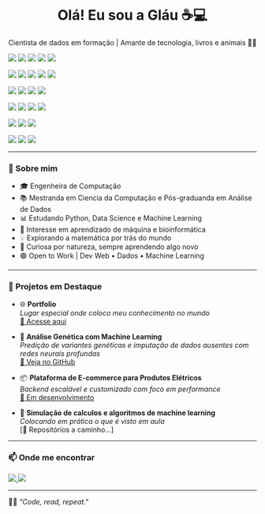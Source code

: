<h1 align="center">Olá! Eu sou a Gláu ☕💻</h1>

<p align="center">
  Cientista de dados em formação | Amante de tecnologia, livros e animais 🐶✨
</p>

<p align="center">
    <p id="linguagens">
        <img src="https://img.shields.io/badge/Python-3776AB?style=for-the-badge&logo=python&logoColor=white"/>
        <img src="https://img.shields.io/badge/PHP-777BB4?style=for-the-badge&logo=php&logoColor=white"/>
        <img src="https://img.shields.io/badge/C%23-239120?style=for-the-badge&logo=csharp&logoColor=white"/>
        <img src="https://img.shields.io/badge/typescript-%23007ACC.svg?style=for-the-badge&logo=typescript&logoColor=white"/>
        <img src="https://img.shields.io/badge/javascript-%23323330.svg?style=for-the-badge&logo=javascript&logoColor=%23F7DF1E"/>
    </p>
    <p id="framework">
        <img src="https://img.shields.io/badge/django-%23092E20.svg?style=for-the-badge&logo=django&logoColor=white"/>
        <img src="https://img.shields.io/badge/angular-%23DD0031.svg?style=for-the-badge&logo=angular&logoColor=white"/>
        <img src="https://img.shields.io/badge/Node.js-339933?style=for-the-badge&logo=nodedotjs&logoColor=white"/>
        <img src="https://img.shields.io/badge/React-20232A?style=for-the-badge&logo=react&logoColor=61DAFB"/>
        <img src="https://img.shields.io/badge/.NET-512BD4?style=for-the-badge&logo=dotnet&logoColor=white"/>
    </p>
    <p id="conhecimento">
        <img src="https://img.shields.io/badge/Linux-FCC624?style=for-the-badge&logo=linux&logoColor=black"/>
        <img src="https://img.shields.io/badge/Machine%20Learning-FF6F00?style=for-the-badge&logo=tensorflow&logoColor=white"/>
        <img src="https://img.shields.io/badge/Data%20Science-3C3C3C?style=for-the-badge&logo=OpenAI&logoColor=white"/>
        <img src="https://img.shields.io/badge/💻%20Fullstack%20Developer-292D3E?style=for-the-badge"/>
    </p>
    <p id="ferramentas">
        <img src="https://img.shields.io/badge/AWS-232F3E?style=for-the-badge&logo=amazonwebservices&logoColor=white"/>
        <img src="https://img.shields.io/badge/Docker-2496ED?style=for-the-badge&logo=docker&logoColor=white"/>
        <img src="https://img.shields.io/badge/-selenium-%43B02A?style=for-the-badge&logo=selenium&logoColor=white"/>
        <img src="https://img.shields.io/badge/git-%23F05033.svg?style=for-the-badge&logo=git&logoColor=white"/>
    </p>
    <p id="banco">
        <img src="https://img.shields.io/badge/MongoDB-4EA94B?style=for-the-badge&logo=mongodb&logoColor=white"/>
        <img src="https://img.shields.io/badge/PostgreSQL-316192?style=for-the-badge&logo=postgresql&logoColor=white"/>
        <img src="https://img.shields.io/badge/MySQL-4479A1?style=for-the-badge&logo=mysql&logoColor=white"/>
    </p>
    <p id="outros">
        <img src="https://img.shields.io/badge/-Swagger-%23Clojure?style=for-the-badge&logo=swagger&logoColor=white"/>
        <img src="https://img.shields.io/badge/pandas-%23150458.svg?style=for-the-badge&logo=pandas&logoColor=white"/>
        <img src="https://img.shields.io/badge/Tailwind_CSS-38B2AC?style=for-the-badge&logo=tailwind-css&logoColor=white"/>
    </p>

</p>

---

### 🧬 Sobre mim

- 🎓 Engenheira de Computação
- 📚 Mestranda em Ciencia da Computação e Pós-graduanda em Análise de Dados
- 📊 Estudando Python, Data Science e Machine Learning
- 🌱 Interesse em aprendizado de máquina e bioinformática
- 💡 Explorando a matemática por trás do mundo
- 🧠 Curiosa por natureza, sempre aprendendo algo novo
- 🟢 Open to Work | Dev Web • Dados • Machine Learning

---

### 🔬 Projetos em Destaque

- 🌐 **Portfolio**  
  _Lugar especial onde coloco meu conhecimento no mundo_  
  [🔗 Acesse aqui](https://portfolio-friggs-projects.vercel.app)

- 🔎 **Análise Genética com Machine Learning**  
  _Predição de variantes genéticas e imputação de dados ausentes com redes neurais profundas_  
  [🔗 Veja no GitHub](https://github.com/FriggD/tcc-imputacao)

- 📦 **Plataforma de E-commerce para Produtos Elétricos**  
  _Backend escalável e customizado com foco em performance_  
  [🔗 Em desenvolvimento](https://v0-electronics-ecommerce-site.vercel.app/)

- 🧪 **Simulação de calculos e algoritmos de machine learning**  
  _Colocando em prática o que é visto em aula_  
  [🔗 Repositórios a caminho...]

---

### 📫 Onde me encontrar

<p align="left">
  <a href="https://www.linkedin.com/in/gmbdias/">
    <img src="https://img.shields.io/badge/-LinkedIn-0A66C2?style=flat&logo=linkedin&logoColor=white"/>
  </a>
  <a href="mailto:glaucia.belo.dias@gmail.com">
    <img src="https://img.shields.io/badge/-Email-D14836?style=flat&logo=gmail&logoColor=white"/>
  </a>
</p>

---

🧘‍♀️ _"Code, read, repeat."_
